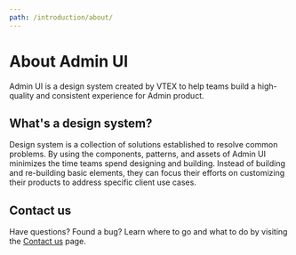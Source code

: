 ```yaml
---
path: /introduction/about/
---
```


# About Admin UI

Admin UI is a design system created by VTEX to help teams build a high-quality and consistent experience for Admin product.

## What's a design system?

Design system is a collection of solutions established to resolve common problems. By using the components, patterns, and assets of Admin UI minimizes the time teams spend designing and building. Instead of building and re-building basic elements, they can focus their efforts on customizing their products to address specific client use cases.

## Contact us

Have questions? Found a bug? Learn where to go and what to do by visiting the [Contact us](/help/contact-us) page.
